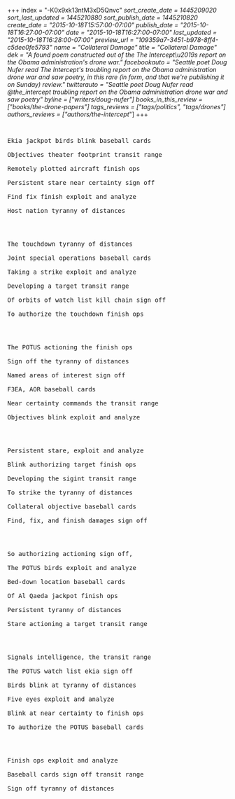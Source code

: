 +++
index = "-K0x9xk13ntM3xD5Qnvc"
_sort_create_date = 1445209020
_sort_last_updated = 1445210880
_sort_publish_date = 1445210820
create_date = "2015-10-18T15:57:00-07:00"
publish_date = "2015-10-18T16:27:00-07:00"
date = "2015-10-18T16:27:00-07:00"
last_updated = "2015-10-18T16:28:00-07:00"
preview_url = "109359a7-3451-b978-8ff4-c5dee0fe5793"
name = "Collateral Damage"
title = "Collateral Damage"
dek = "A found poem constructed out of the  The Intercept_\u2019s report on the Obama administration's drone war."
facebookauto = "Seattle poet Doug Nufer read The Intercept_'s troubling report on the Obama administration drone war and saw poetry, in this rare (in form, and that we're publishing it on Sunday) review."
twitterauto = "Seattle poet Doug Nufer read @the_intercept troubling report on the Obama administration drone war and saw poetry"
byline = ["writers/doug-nufer"]
books_in_this_review = ["books/the-drone-papers"]
tags_reviews = ["tags/politics", "tags/drones"]
authors_reviews = ["authors/the-intercept_"]
+++

<div class="review-note">
<div class="note-poem">
<div class="poem">
<pre>
<p>
Ekia jackpot birds blink baseball cards<br> 
Objectives theater footprint transit range<br>
Remotely plotted aircraft finish ops<br>
Persistent stare near certainty sign off<br> 
Find fix finish exploit and analyze<br>
Host nation tyranny of distances
</p>
<p>
The touchdown tyranny of distances<br> 
Joint special operations baseball cards<br>
Taking a strike exploit and analyze<br>
Developing a target transit range<br>
Of orbits of watch list kill chain sign off<br>
To authorize the touchdown finish ops
</p>
<p>
The POTUS actioning the finish ops<br>
Sign off the tyranny of distances<br>
Named areas of interest sign off <br>
F3EA, AOR baseball cards<br>
Near certainty commands the transit range <br>
Objectives blink exploit and analyze
</p>
<p>
Persistent stare, exploit and analyze <br>
Blink authorizing target finish ops<br> 
Developing the sigint transit range <br>
To strike the tyranny of distances<br> 
Collateral objective baseball cards <br>
Find, fix, and finish damages sign off
</p>
<p>
So authorizing actioning sign off,<br>
The POTUS birds exploit and analyze <br>
Bed-down location baseball cards<br>
Of Al Qaeda jackpot finish ops <br>
Persistent tyranny of distances<br>
Stare actioning a target transit range
</p>
<p>
Signals intelligence, the transit range<br> 
The POTUS watch list ekia sign off <br>
Birds blink at tyranny of distances<br> 
Five eyes exploit and analyze<br>
Blink at near certainty to finish ops<br>
To authorize the POTUS baseball cards
</p>
<p>
Finish ops exploit and analyze<br> 
Baseball cards sign off transit range <br>
Sign off tyranny of distances
</p>
</pre>
</div>
</div>
</div>